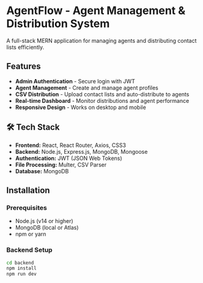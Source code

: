 # AgentFlow - Agent Management & Distribution System

A full-stack MERN application for managing agents and distributing contact lists efficiently.

##  Features

- **Admin Authentication** - Secure login with JWT
- **Agent Management** - Create and manage agent profiles
- **CSV Distribution** - Upload contact lists and auto-distribute to agents
- **Real-time Dashboard** - Monitor distributions and agent performance
- **Responsive Design** - Works on desktop and mobile

## 🛠 Tech Stack

- **Frontend:** React, React Router, Axios, CSS3
- **Backend:** Node.js, Express.js, MongoDB, Mongoose
- **Authentication:** JWT (JSON Web Tokens)
- **File Processing:** Multer, CSV Parser
- **Database:** MongoDB

##  Installation

### Prerequisites
- Node.js (v14 or higher)
- MongoDB (local or Atlas)
- npm or yarn

### Backend Setup
```bash
cd backend
npm install
npm run dev
